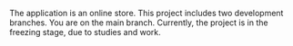 The application is an online store.
This project includes two development branches. You are on the main branch.
Currently, the project is in the freezing stage, due to studies and work.
